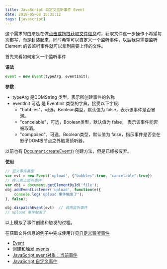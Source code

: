 ```yaml
---
title: JavaScript 自定义监听事件 Event
date: 2018-05-08 15:31:12
tags: [javascript]
---
```


这个需求的由来是在做[点击或拖拽获取文件信息](/run/?id=68719489588)时，获取文件这一步操作不希望每次都写，而是封装起来，同时希望可以自定义一个监听事件，以后我只需要监听 Element 的该监听事件就可以拿到需要上传的文件。
<!-- more --><!-- toc -->

首先来看如何定义一个监听事件

**语法**

```javascript
event = new Event(typeArg, eventInit);
```

**参数**

- typeArg 是DOMString 类型，表示所创建事件的名称
- eventInit 可选 是 EventInit 类型的字典，接受以下字段:
  - "bubbles"，可选，Boolean类型，默认值为 false，表示该事件是否冒泡。
  - "cancelable"，可选，Boolean类型，默认值为 false， 表示该事件能否被取消。
  - "composed"，可选，Boolean类型，默认值为 false，指示事件是否会在影子DOM根节点之外触发侦听器。

以前也有 [Document.createEvent()](https://developer.mozilla.org/zh-CN/docs/Web/API/Document/createEvent) 创建方法，但是已经被废弃。

**使用**

```javascript
// 定义事件类型
var evt = new Event('upload', {"bubbles":true, "cancelable":true})
// 在元素上监听事件
var obj = document.getElementById('file');
obj.addEventListener('upload', function(e){
    console.log('upload 事件触发了');
}, false);

obj.dispatchEvent(evt)  // 调用监听事件
// upload 事件触发了
```

以上模拟了事件创建和触发的过程。

在获取文件信息的例子中完成使用详见[自定义监听事件](/run/?id=68719489633)

- [Event](https://developer.mozilla.org/zh-CN/docs/Web/API/Event/Event)
- [创建和触发 events](https://developer.mozilla.org/zh-CN/docs/Web/Guide/Events/Creating_and_triggering_events)
- [JavaScript event对象：当前事件](http://www.itxueyuan.org/view/6340.html)
- [JavaScript 自定义事件](https://juejin.im/entry/57a4a7427db2a2005a98bcf0)
